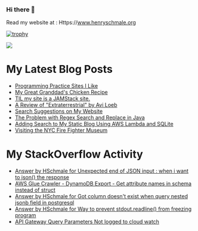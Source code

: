 ### Hi there 👋

Read my website at : Https://www.henryschmale.org

[![trophy](https://github-profile-trophy.vercel.app/?username=hschmale16)](https://github.com/ryo-ma/github-profile-trophy)

![](https://oosbvkzj53.execute-api.us-east-1.amazonaws.com/hit?url=https://github.com/hschmale16)

# My Latest Blog Posts
<!-- BLOG-POST-LIST:START -->
- [Programming Practice Sites I Like](https://www.henryschmale.org/2021/11/15/progprac.html)
- [My Great Granddad&#39;s Chicken Recipe](https://www.henryschmale.org/2021/09/26/chicken.html)
- [TIL my site is a JAMStack site.](https://www.henryschmale.org/2021/09/10/jamstack.html)
- [A Review of &quot;Extraterrestrial&quot; by Avi Loeb](https://www.henryschmale.org/2021/09/01/extraterristal-avi-loeb.html)
- [Search Suggestions on My Website](https://www.henryschmale.org/2021/07/27/search-suggest.html)
- [The Problem with Regex Search and Replace in Java](https://www.henryschmale.org/2021/07/15/regex-quoting.html)
- [Adding Search to My Static Blog Using AWS Lambda and SQLite](https://www.henryschmale.org/2021/07/09/blog-search.html)
- [Visiting the NYC Fire Fighter Museum](https://www.henryschmale.org/2021/07/06/fire-fighter-museum.html)
<!-- BLOG-POST-LIST:END -->

# My StackOverflow Activity
<!-- STACKOVERFLOW:START -->
- [Answer by HSchmale for Unexpected end of JSON input : when i want to json&lpar;&rpar; the response](https://stackoverflow.com/questions/69095632/unexpected-end-of-json-input-when-i-want-to-json-the-response/69095719#69095719)
- [AWS Glue Crawler - DynamoDB Export - Get attribute names in schema instead of struct](https://stackoverflow.com/questions/69081400/aws-glue-crawler-dynamodb-export-get-attribute-names-in-schema-instead-of-st)
- [Answer by HSchmale for Got column doesn&#39;t exist when query nested jsonb field in postgresql](https://stackoverflow.com/questions/69021083/got-column-doesnt-exist-when-query-nested-jsonb-field-in-postgresql/69021160#69021160)
- [Answer by HSchmale for Way to prevent stdout.readline&lpar;&rpar; from freezing program](https://stackoverflow.com/questions/68523083/way-to-prevent-stdout-readline-from-freezing-program/68523114#68523114)
- [API Gateway Query Parameters Not logged to cloud watch](https://stackoverflow.com/questions/68323907/api-gateway-query-parameters-not-logged-to-cloud-watch)
<!-- STACKOVERFLOW:END -->
